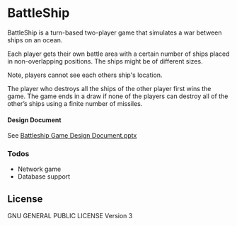 # BattleShip

BattleShip is a turn-based two-player game that simulates a war between ships on an ocean.

Each player gets their own battle area with a certain number of ships placed in non-overlapping positions. The ships might be of different sizes.

Note, players cannot see each others ship's location.

The player who destroys all the ships of the other player first wins the game. The game ends in a draw if none of the players can destroy all of the other’s ships using a finite number of missiles.


#### Design Document

See [Battleship Game Design Document.pptx](https://github.com/munan-geo/Battleship/blob/master/Design/Battleship%20Game%20Design%20Document.pptx)


### Todos

 - Network game
 - Database support

License
----

GNU GENERAL PUBLIC LICENSE
Version 3
